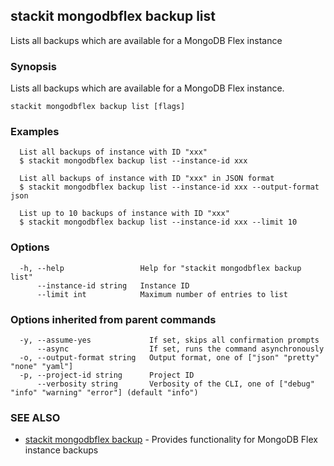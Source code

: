 ## stackit mongodbflex backup list

Lists all backups which are available for a MongoDB Flex instance

### Synopsis

Lists all backups which are available for a MongoDB Flex instance.

```
stackit mongodbflex backup list [flags]
```

### Examples

```
  List all backups of instance with ID "xxx"
  $ stackit mongodbflex backup list --instance-id xxx

  List all backups of instance with ID "xxx" in JSON format
  $ stackit mongodbflex backup list --instance-id xxx --output-format json

  List up to 10 backups of instance with ID "xxx"
  $ stackit mongodbflex backup list --instance-id xxx --limit 10
```

### Options

```
  -h, --help                 Help for "stackit mongodbflex backup list"
      --instance-id string   Instance ID
      --limit int            Maximum number of entries to list
```

### Options inherited from parent commands

```
  -y, --assume-yes             If set, skips all confirmation prompts
      --async                  If set, runs the command asynchronously
  -o, --output-format string   Output format, one of ["json" "pretty" "none" "yaml"]
  -p, --project-id string      Project ID
      --verbosity string       Verbosity of the CLI, one of ["debug" "info" "warning" "error"] (default "info")
```

### SEE ALSO

* [stackit mongodbflex backup](./stackit_mongodbflex_backup.md)	 - Provides functionality for MongoDB Flex instance backups

